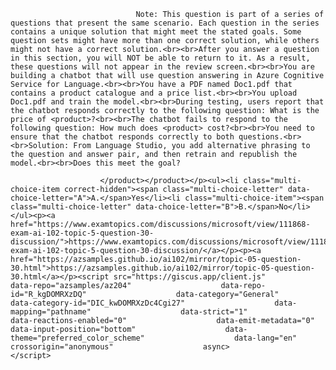 <p class="card-text">
							
								Note: This question is part of a series of questions that present the same scenario. Each question in the series contains a unique solution that might meet the stated goals. Some question sets might have more than one correct solution, while others might not have a correct solution.<br><br>After you answer a question in this section, you will NOT be able to return to it. As a result, these questions will not appear in the review screen.<br><br>You are building a chatbot that will use question answering in Azure Cognitive Service for Language.<br><br>You have a PDF named Doc1.pdf that contains a product catalogue and a price list.<br><br>You upload Doc1.pdf and train the model.<br><br>During testing, users report that the chatbot responds correctly to the following question: What is the price of <product>?<br><br>The chatbot fails to respond to the following question: How much does <product> cost?<br><br>You need to ensure that the chatbot responds correctly to both questions.<br><br>Solution: From Language Studio, you add alternative phrasing to the question and answer pair, and then retrain and republish the model.<br><br>Does this meet the goal?
							
						</product></product></p><ul><li class="multi-choice-item correct-hidden"><span class="multi-choice-letter" data-choice-letter="A">A.</span>Yes</li><li class="multi-choice-item"><span class="multi-choice-letter" data-choice-letter="B">B.</span>No</li></ul><p><a href="https://www.examtopics.com/discussions/microsoft/view/111868-exam-ai-102-topic-5-question-30-discussion/">https://www.examtopics.com/discussions/microsoft/view/111868-exam-ai-102-topic-5-question-30-discussion/</a></p><p><a href="https://azsamples.github.io/ai102/mirror/topic-05-question-30.html">https://azsamples.github.io/ai102/mirror/topic-05-question-30.html</a></p><script src="https://giscus.app/client.js"                    data-repo="azsamples/az204"                    data-repo-id="R_kgDOMRXzDQ"                    data-category="General"                    data-category-id="DIC_kwDOMRXzDc4Cgi27"                    data-mapping="pathname"                    data-strict="1"                    data-reactions-enabled="0"                    data-emit-metadata="0"                    data-input-position="bottom"                    data-theme="preferred_color_scheme"                    data-lang="en"                    crossorigin="anonymous"                    async>                    </script>
